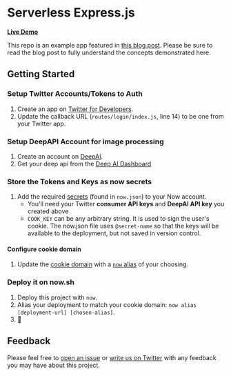 # Serverless Express.js

**[Live Demo](https://serverless-express.now.sh/)**

This repo is an example app featured in [this blog post](https://zeit.co/blog/serverless-express-js-lambdas-with-now-2). Please be sure to read the blog post to fully understand the concepts demonstrated here.

## Getting Started
### Setup Twitter Accounts/Tokens to Auth
1. Create an app on [Twitter for Developers](https://developer.twitter.com/).
1. Update the callback URL (`routes/login/index.js`, line 14) to be one from your Twitter app.
### Setup DeepAPI Account for image processing
1. Create an account on [DeepAI](https://deepai.org/).
1. Get your deep api from the [Deep AI Dashboard](https://deepai.org/dashboard)
### Store the Tokens and Keys as now secrets
1. Add the required [secrets](https://zeit.co/docs/v2/deployments/environment-variables-and-secrets/) (found in `now.json`) to your Now account.
   - You'll need your Twitter **consumer API keys** and **DeepAI API key** you created above 
   - `COOK_KEY` can be any arbitrary string. It is used to sign the user's cookie.
    The now.json file uses `@secret-name` so that the keys will be available to the deployment, but not saved in version control.
#### Configure cookie domain
1. Update the [cookie domain](https://github.com/zeit/now-examples/blob/5616954f9a3875e30c97f9c9b58e3869ddf33c50/express/middlewares/cookieSession.js#L6) with a [`now` alias](https://zeit.co/docs/v2/domains-and-aliases/aliasing-a-deployment/) of your choosing.
### Deploy it on now.sh
1. Deploy this project with `now`.
1. Alias your deployment to match your cookie domain: `now alias [deployment-url] [chosen-alias]`.
1. 🎉

## Feedback

Please feel free to [open an issue](https://github.com/zeit/now-examples/issues) or [write us on Twitter](https://twitter.com/zeithq) with any feedback you may have about this project.
